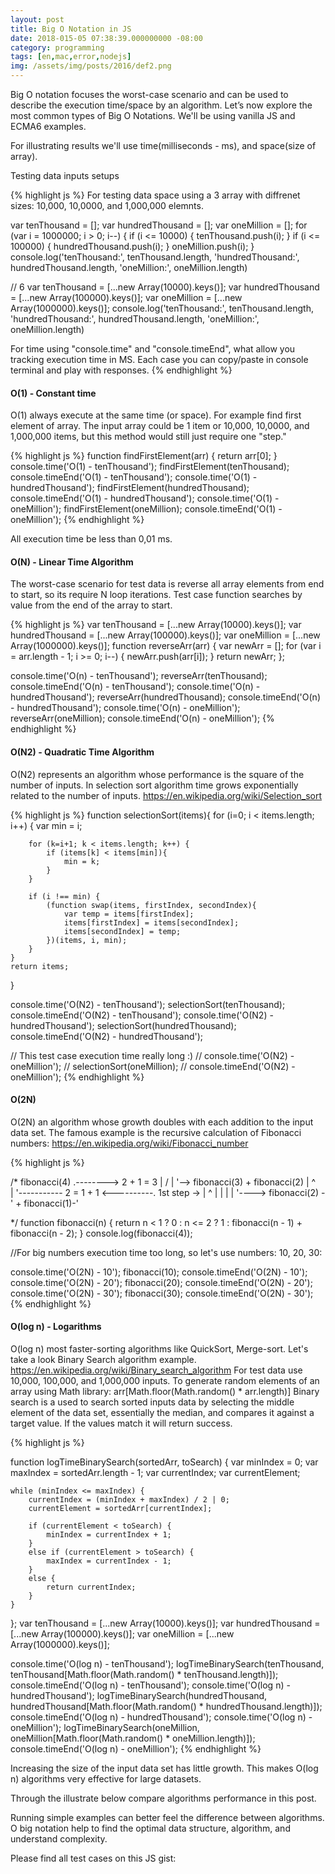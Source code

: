 ```yaml
---
layout: post
title: Big O Notation in JS
date: 2018-015-05 07:38:39.000000000 -08:00
category: programming
tags: [en,mac,error,nodejs]
img: /assets/img/posts/2016/def2.png
---
```


Big O notation focuses the worst-case scenario and can be used to describe the execution time/space by an algorithm.
Let’s now explore the most common types of Big O Notations. We'll be using vanilla JS and ECMA6 examples.

For illustrating results we'll use time(milliseconds - ms), and space(size of array).

Testing data inputs setups

{% highlight js %}
For testing data space using a 3 array with diffrenet sizes: 10,000, 10,0000, and 1,000,000 elemnts.


var tenThousand     = [];
var hundredThousand = [];
var oneMillion      = [];
for (var i = 1000000; i > 0; i--) {
    if (i <= 10000) {
        tenThousand.push(i);
    }
    if (i <= 100000) {
        hundredThousand.push(i);
    }
    oneMillion.push(i);
}
console.log('tenThousand:', tenThousand.length, 'hundredThousand:', hundredThousand.length, 'oneMillion:', oneMillion.length)

// 6
var tenThousand     = [...new Array(10000).keys()];
var hundredThousand = [...new Array(100000).keys()];
var oneMillion      = [...new Array(1000000).keys()];
console.log('tenThousand:', tenThousand.length, 'hundredThousand:', hundredThousand.length, 'oneMillion:', oneMillion.length)

For time using "console.time" and "console.timeEnd", what allow you tracking execution time in MS. Each case you can copy/paste in console terminal and play with responses.
{% endhighlight %}

#### O(1) - Constant time

O(1) always execute at the same time (or space). For example find first element of array.
The input array could be 1 item or 10,000, 10,0000, and 1,000,000 items, but this method would still just require one "step."

{% highlight js %}
function findFirstElement(arr) {
    return arr[0];
}
console.time('O(1) - tenThousand');
findFirstElement(tenThousand);
console.timeEnd('O(1) - tenThousand');
console.time('O(1) - hundredThousand');
findFirstElement(hundredThousand);
console.timeEnd('O(1) - hundredThousand');
console.time('O(1) - oneMillion');
findFirstElement(oneMillion);
console.timeEnd('O(1) - oneMillion');
{% endhighlight %}

All execution time be less than 0,01 ms.

#### O(N) - Linear Time Algorithm

The worst-case scenario for test data is reverse all array elements from end to start, so its require N loop iterations.
Test case function searches by value from the end of the array to start.

{% highlight js %}
var tenThousand     = [...new Array(10000).keys()];
var hundredThousand = [...new Array(100000).keys()];
var oneMillion      = [...new Array(1000000).keys()];
function reverseArr(arr) {
    var newArr = [];
    for (var i = arr.length - 1; i >= 0; i--) {
        newArr.push(arr[i]);
    }
    return newArr;
};

console.time('O(n) - tenThousand');
reverseArr(tenThousand);
console.timeEnd('O(n) - tenThousand');
console.time('O(n) - hundredThousand');
reverseArr(hundredThousand);
console.timeEnd('O(n) - hundredThousand');
console.time('O(n) - oneMillion');
reverseArr(oneMillion);
console.timeEnd('O(n) - oneMillion');
{% endhighlight %}

#### O(N2) - Quadratic Time Algorithm

O(N2) represents an algorithm whose performance is the square of the number of inputs. In selection sort algorithm time grows exponentially related to the number of inputs.
https://en.wikipedia.org/wiki/Selection_sort

{% highlight js %}
function selectionSort(items){
    for (i=0; i < items.length; i++) {
        var min = i;

        for (k=i+1; k < items.length; k++) {
            if (items[k] < items[min]){
                min = k;
            }
        }

        if (i !== min) {
            (function swap(items, firstIndex, secondIndex){
                var temp = items[firstIndex];
                items[firstIndex] = items[secondIndex];
                items[secondIndex] = temp;
            })(items, i, min);
        }
    }
    return items;
}


console.time('O(N2) - tenThousand');
selectionSort(tenThousand);
console.timeEnd('O(N2) - tenThousand');
console.time('O(N2) - hundredThousand');
selectionSort(hundredThousand);
console.timeEnd('O(N2) - hundredThousand');

// This test case execution time really long :)
// console.time('O(N2) - oneMillion');
// selectionSort(oneMillion);
// console.timeEnd('O(N2) - oneMillion');
{% endhighlight %}

#### O(2N)

O(2N) an algorithm whose growth doubles with each addition to the input data set.
The famous example is the recursive calculation of Fibonacci numbers:
https://en.wikipedia.org/wiki/Fibonacci_number

{% highlight js %}

/*
   fibonacci(4)   .--------> 2 + 1 = 3
      |          /               |
      '--> fibonacci(3) + fibonacci(2)
            |    ^           
            |    '----------- 2 = 1 + 1 <----------.
1st step -> |                     ^                |
            |                     |                |
            '---->  fibonacci(2) -' + fibonacci(1)-'

 */
function fibonacci(n) {
    return n < 1 ? 0
        : n <= 2 ? 1
        : fibonacci(n - 1) + fibonacci(n - 2);
}
console.log(fibonacci(4));


//For big numbers execution time too long, so let's use numbers: 10, 20, 30:

console.time('O(2N) - 10');
fibonacci(10);
console.timeEnd('O(2N) - 10');
console.time('O(2N) - 20');
fibonacci(20);
console.timeEnd('O(2N) - 20');
console.time('O(2N) - 30');
fibonacci(30);
console.timeEnd('O(2N) - 30');
{% endhighlight %}

#### O(log n) - Logarithms

O(log n) most faster-sorting algorithms like QuickSort, Merge-sort.
Let's take a look Binary Search algorithm example. https://en.wikipedia.org/wiki/Binary_search_algorithm
For test data use 10,000, 100,000, and 1,000,000 inputs. To generate random elements of an array using Math library:
arr[Math.floor(Math.random() * arr.length)]
Binary search is a used to search sorted inputs data by selecting the middle element of the data set, essentially the median, and compares it against a target value.
If the values match it will return success.

{% highlight js %}

function logTimeBinarySearch(sortedArr, toSearch) {
    var minIndex = 0;
    var maxIndex = sortedArr.length - 1;
    var currentIndex;
    var currentElement;
 
    while (minIndex <= maxIndex) {
        currentIndex = (minIndex + maxIndex) / 2 | 0;
        currentElement = sortedArr[currentIndex];
 
        if (currentElement < toSearch) {
            minIndex = currentIndex + 1;
        }
        else if (currentElement > toSearch) {
            maxIndex = currentIndex - 1;
        }
        else {
            return currentIndex;
        }
    }
};
var tenThousand     = [...new Array(10000).keys()];
var hundredThousand = [...new Array(100000).keys()];
var oneMillion      = [...new Array(1000000).keys()];

console.time('O(log n) - tenThousand');
logTimeBinarySearch(tenThousand, tenThousand[Math.floor(Math.random() * tenThousand.length)]);
console.timeEnd('O(log n) - tenThousand');
console.time('O(log n) - hundredThousand');
logTimeBinarySearch(hundredThousand, hundredThousand[Math.floor(Math.random() * hundredThousand.length)]);
console.timeEnd('O(log n) - hundredThousand');
console.time('O(log n) - oneMillion');
logTimeBinarySearch(oneMillion, oneMillion[Math.floor(Math.random() * oneMillion.length)]);
console.timeEnd('O(log n) - oneMillion');
{% endhighlight %}

Increasing the size of the input data set has little growth. This makes O(log n) algorithms very effective for large datasets.

Through the illustrate below compare algorithms performance in this post.

Running simple examples can better feel the difference between algorithms. O big notation help to find the optimal data structure, algorithm, and understand complexity.

Please find all test cases on this JS gist:
<script src="https://gist.github.com/aldu/b9494e4ca594f6f704671edf713a1922.js"></script>

